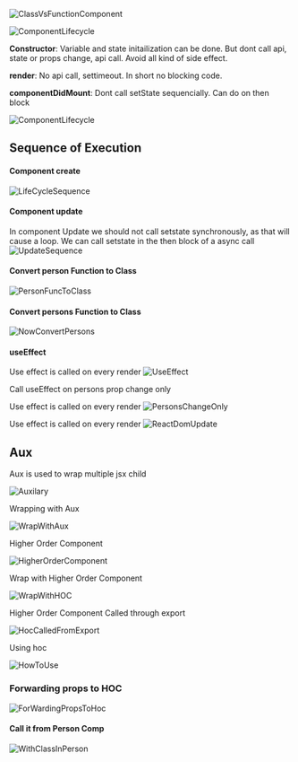 ![ClassVsFunctionComponent](ClassVsFunctionComponent.GIF)

![ComponentLifecycle](ComponentLifecycle.GIF)

**Constructor**: Variable and state initailization can be done. But dont call api, state or props change, api call. Avoid all kind of side effect.

**render**: No api call, settimeout. In short no blocking code.

**componentDidMount**: Dont call setState sequencially. Can do on then block

![ComponentLifecycle](ComponentLifecycle.GIF)

## Sequence of Execution

#### Component create
![LifeCycleSequence](LifeCycleSequence.GIF)

#### Component update
In component Update we should not call setstate synchronously, as that will cause a loop. We can call setstate in the then block of a async call
![UpdateSequence](UpdateSequence.GIF)

#### Convert person Function to Class
![PersonFuncToClass](PersonFuncToClass.GIF)

#### Convert persons Function to Class
![NowConvertPersons](NowConvertPersons.GIF)

#### useEffect
Use effect is called on every render
![UseEffect](UseEffect.GIF)

Call useEffect on persons prop change only

Use effect is called on every render
![PersonsChangeOnly](PersonsChangeOnly.GIF)

Use effect is called on every render
![ReactDomUpdate](ReactDomUpdate.GIF)

## Aux
Aux is used to wrap multiple jsx child

![Auxilary](Auxilary.GIF)

Wrapping with Aux

![WrapWithAux](WrapWithAux.GIF)

Higher Order Component

![HigherOrderComponent](HigherOrderComponent.GIF)

Wrap with Higher Order Component

![WrapWithHOC](WrapWithHOC.GIF)

Higher Order Component Called through export

![HocCalledFromExport](HocCalledFromExport.GIF)

Using hoc

![HowToUse](HowToUse.GIF)

### Forwarding props to HOC

![ForWardingPropsToHoc](ForWardingPropsToHoc.GIF)

#### Call it from Person Comp

![WithClassInPerson](WithClassInPerson.GIF)




